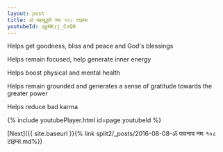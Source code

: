 ```yaml
---
layout: post
title: ॐ महाबुद्धये नमः १०८ टाइम्स
youtubeId: qgHKzj_CnQ0
---
```

 
 
Helps get goodness, bliss and peace and God's blessings
 
Helps remain focused, help generate inner energy 
 
Helps boost physical and mental health 
 
Helps remain grounded and generates a sense of gratitude towards the greater power 
 
Helps reduce bad karma
 
 
 
 


{% include youtubePlayer.html id=page.youtubeId %}
 
[Next]({{ site.baseurl }}{% link  split2/_posts/2016-08-08-ॐ पावनाय नमः १०८ टाइम्स.md%})
 
